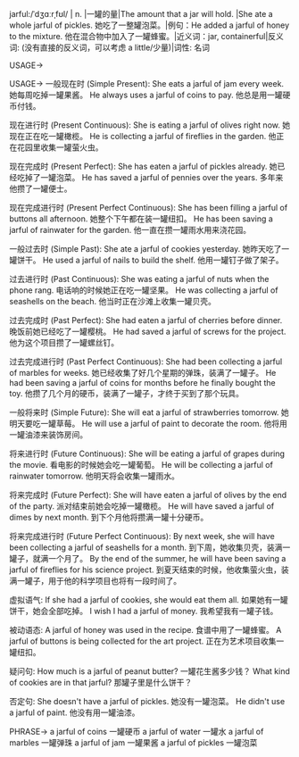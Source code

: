 jarful:/ˈdʒɑːrˌfʊl/ | n. |一罐的量|The amount that a jar will hold. |She ate a whole jarful of pickles. 她吃了一整罐泡菜。|例句：He added a jarful of honey to the mixture. 他在混合物中加入了一罐蜂蜜。|近义词：jar, containerful|反义词: (没有直接的反义词，可以考虑 a little/少量)|词性: 名词

USAGE->

USAGE->
一般现在时 (Simple Present):
She eats a jarful of jam every week.  她每周吃掉一罐果酱。
He always uses a jarful of coins to pay. 他总是用一罐硬币付钱。

现在进行时 (Present Continuous):
She is eating a jarful of olives right now. 她现在正在吃一罐橄榄。
He is collecting a jarful of fireflies in the garden. 他正在花园里收集一罐萤火虫。

现在完成时 (Present Perfect):
She has eaten a jarful of pickles already. 她已经吃掉了一罐泡菜。
He has saved a jarful of pennies over the years. 多年来他攒了一罐便士。

现在完成进行时 (Present Perfect Continuous):
She has been filling a jarful of buttons all afternoon. 她整个下午都在装一罐纽扣。
He has been saving a jarful of rainwater for the garden. 他一直在攒一罐雨水用来浇花园。

一般过去时 (Simple Past):
She ate a jarful of cookies yesterday. 她昨天吃了一罐饼干。
He used a jarful of nails to build the shelf. 他用一罐钉子做了架子。

过去进行时 (Past Continuous):
She was eating a jarful of nuts when the phone rang. 电话响的时候她正在吃一罐坚果。
He was collecting a jarful of seashells on the beach. 他当时正在沙滩上收集一罐贝壳。

过去完成时 (Past Perfect):
She had eaten a jarful of cherries before dinner. 晚饭前她已经吃了一罐樱桃。
He had saved a jarful of screws for the project. 他为这个项目攒了一罐螺丝钉。

过去完成进行时 (Past Perfect Continuous):
She had been collecting a jarful of marbles for weeks. 她已经收集了好几个星期的弹珠，装满了一罐子。
He had been saving a jarful of coins for months before he finally bought the toy. 他攒了几个月的硬币，装满了一罐子，才终于买到了那个玩具。

一般将来时 (Simple Future):
She will eat a jarful of strawberries tomorrow. 她明天要吃一罐草莓。
He will use a jarful of paint to decorate the room. 他将用一罐油漆来装饰房间。

将来进行时 (Future Continuous):
She will be eating a jarful of grapes during the movie. 看电影的时候她会吃一罐葡萄。
He will be collecting a jarful of rainwater tomorrow. 他明天将会收集一罐雨水。

将来完成时 (Future Perfect):
She will have eaten a jarful of olives by the end of the party. 派对结束前她会吃掉一罐橄榄。
He will have saved a jarful of dimes by next month. 到下个月他将攒满一罐十分硬币。

将来完成进行时 (Future Perfect Continuous):
By next week, she will have been collecting a jarful of seashells for a month. 到下周，她收集贝壳，装满一罐子，就满一个月了。
By the end of the summer, he will have been saving a jarful of fireflies for his science project. 到夏天结束的时候，他收集萤火虫，装满一罐子，用于他的科学项目也将有一段时间了。

虚拟语气:
If she had a jarful of cookies, she would eat them all. 如果她有一罐饼干，她会全部吃掉。
I wish I had a jarful of money. 我希望我有一罐子钱。

被动语态:
A jarful of honey was used in the recipe.  食谱中用了一罐蜂蜜。
A jarful of buttons is being collected for the art project.  正在为艺术项目收集一罐纽扣。

疑问句:
How much is a jarful of peanut butter? 一罐花生酱多少钱？
What kind of cookies are in that jarful? 那罐子里是什么饼干？

否定句:
She doesn't have a jarful of pickles. 她没有一罐泡菜。
He didn't use a jarful of paint. 他没有用一罐油漆。



PHRASE->
a jarful of coins 一罐硬币
a jarful of water 一罐水
a jarful of marbles 一罐弹珠
a jarful of jam 一罐果酱
a jarful of pickles 一罐泡菜
